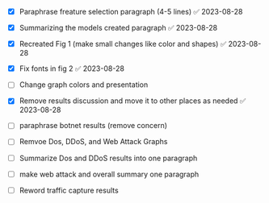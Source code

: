 
- [x] Paraphrase freature selection paragraph (4-5 lines) ✅ 2023-08-28

- [x] Summarizing the models created paragraph ✅ 2023-08-28

- [x] Recreated Fig 1 (make small changes like color and shapes) ✅ 2023-08-28

- [x] Fix fonts in fig 2 ✅ 2023-08-28

- [ ] Change graph colors and presentation

- [x] Remove results discussion and move it to other places as needed ✅ 2023-08-28

- [ ] paraphrase botnet results (remove concern)

- [ ] Remvoe Dos, DDoS, and Web Attack Graphs

- [ ] Summarize Dos and DDoS results into one paragraph

- [ ] make web attack and overall summary one paragraph

- [ ] Reword traffic capture results

